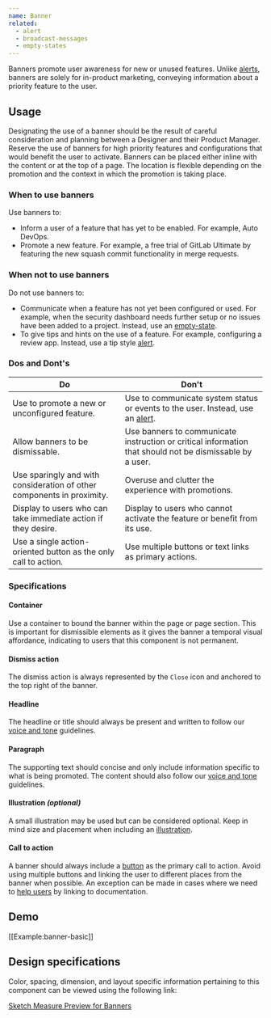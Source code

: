 ```yaml
---
name: Banner
related:
  - alert
  - broadcast-messages
  - empty-states
---
```


Banners promote user awareness for new or unused features. Unlike [alerts](/components/alert), banners are solely for in-product marketing, conveying information about a priority feature to the user.

## Usage

Designating the use of a banner should be the result of careful consideration and planning between a Designer and their Product Manager. Reserve the use of banners for high priority features and configurations that would benefit the user to activate. Banners can be placed either inline with the content or at the top of a page. The location is flexible depending on the promotion and the context in which the promotion is taking place.

### When to use banners
Use banners to: 
- Inform a user of a feature that has yet to be enabled. For example, Auto DevOps.
- Promote a new feature. For example, a free trial of GitLab Ultimate by featuring the new squash commit functionality in merge requests.    

### When not to use banners
Do not use banners to:
- Communicate when a feature has not yet been configured or used. For example, when the security dashboard needs further setup or no issues have been added to a project. Instead, use an [empty-state](https://design.gitlab.com/regions/empty-states). 
- To give tips and hints on the use of a feature. For example, configuring a review app. Instead, use a tip style [alert](/components/alert).

### Dos and Dont's

| Do | Don't |
| ------ | ------ |
| Use to promote a new or unconfigured feature. | Use to communicate system status or events to the user. Instead, use an [alert](/components/alert). |
| Allow banners to be dismissable. | Use banners to communicate instruction or critical information that should not be dismissable by a user. | 
| Use sparingly and with consideration of other components in proximity. | Overuse and clutter the experience with promotions. | 
| Display to users who can take immediate action if they desire.  | Display to users who cannot activate the feature or benefit from its use.  | 
| Use a single action-oriented button as the only call to action. | Use multiple buttons or text links as primary actions. | 

### Specifications

#### Container

Use a container to bound the banner within the page or page section. This is important for dismissible elements as it gives the banner a temporal visual affordance, indicating to users that this component is not permanent.

#### Dismiss action

The dismiss action is always represented by the `Close` icon and anchored to the top right of the banner. 

#### Headline

The headline or title should always be present and written to follow our [voice and tone](https://design.gitlab.com/content/voice-tone/) guidelines. 

#### Paragraph

The supporting text should concise and only include information specific to what is being promoted. The content should also follow our [voice and tone](https://design.gitlab.com/content/voice-tone/) guidelines.

#### Illustration *(optional)*

A small illustration may be used but can be considered optional. Keep in mind size and placement when including an [illustration](https://design.gitlab.com/product-foundations/illustration). 

#### Call to action

A banner should always include a [button](https://design.gitlab.com/components/buttons) as the primary call to action. Avoid using multiple buttons and linking the user to different places from the banner when possible. An exception can be made in cases where we need to [help users](https://design.gitlab.com/usability/helping-users) by linking to documentation. 

## Demo

[[Example:banner-basic]]

## Design specifications

Color, spacing, dimension, and layout specific information pertaining to this component can be viewed using the following link:

[Sketch Measure Preview for Banners](https://gitlab-org.gitlab.io/gitlab-design/hosted/design-gitlab-specs/banners-spec-previews/)
